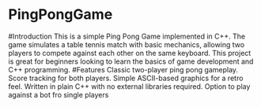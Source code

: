 # PingPongGame
#Introduction
  This is a simple Ping Pong Game implemented in C++. The game simulates a table tennis match with basic mechanics, allowing two players to compete against each other on the same keyboard.
  This project is great for beginners looking to learn the basics of game development and C++ programming.
#Features
  Classic two-player ping pong gameplay.
  Score tracking for both players.
  Simple ASCII-based graphics for a retro feel.
  Written in plain C++ with no external libraries required.
  Option to play against a bot fro single players
